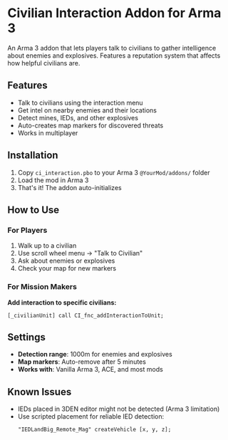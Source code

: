# Civilian Interaction Addon for Arma 3

An Arma 3 addon that lets players talk to civilians to gather intelligence about enemies and explosives. Features a reputation system that affects how helpful civilians are.

## Features

- Talk to civilians using the interaction menu
- Get intel on nearby enemies and their locations
- Detect mines, IEDs, and other explosives
- Auto-creates map markers for discovered threats
- Works in multiplayer

## Installation

1. Copy `ci_interaction.pbo` to your Arma 3 `@YourMod/addons/` folder
2. Load the mod in Arma 3
3. That's it! The addon auto-initializes

## How to Use

### For Players
1. Walk up to a civilian
2. Use scroll wheel menu → "Talk to Civilian"
3. Ask about enemies or explosives
4. Check your map for new markers

### For Mission Makers

**Add interaction to specific civilians:**
```sqf
[_civilianUnit] call CI_fnc_addInteractionToUnit;
```

## Settings

- **Detection range**: 1000m for enemies and explosives
- **Map markers**: Auto-remove after 5 minutes
- **Works with**: Vanilla Arma 3, ACE, and most mods

## Known Issues

- IEDs placed in 3DEN editor might not be detected (Arma 3 limitation)
- Use scripted placement for reliable IED detection:
  ```sqf
  "IEDLandBig_Remote_Mag" createVehicle [x, y, z];
  ```
